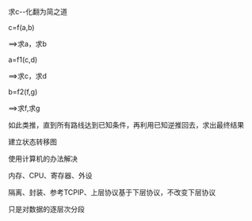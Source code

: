求c--化翻为简之道    
    
c=f(a,b)    
    
==>求a，求b    
    
a=f1(c,d)    
    
==>求c，求d    
    
b=f2(f,g)    
    
==>求f,求g    
    
如此类推，直到所有路线达到已知条件，再利用已知逆推回去，求出最终结果    




















建立状态转移图     

使用计算机的办法解决     
 
内存、CPU、寄存器、外设

隔离、封装、参考TCPIP、上层协议基于下层协议，不改变下层协议  

只是对数据的逐层次分段         